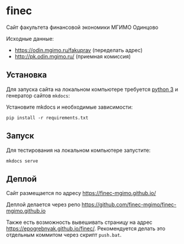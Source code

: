 # finec

Сайт факультета финансовой экономики МГИМО Одинцово

Исходные данные:

- https://odin.mgimo.ru/fakuprav (переделать адрес)
- http://pk.odin.mgimo.ru/ (приемная комиссия)


## Установка


Для запуска сайта на локальном компьютере требуется [python 3](https://www.python.org/) и 
генератор сайтов `mkdocs`:

<!--
```python get-pip.py``` or ```pip install --upgrade pip``` to update
-->

Установите mkdocs и необходимые зависимости:

```
pip install -r requirements.txt 
```

## Запуск 

Для тестирования на локальном компьютере запустите:

```
mkdocs serve
```

## Деплой

Сайт размещается по адресу https://finec-mgimo.github.io/

Деплой делается через репо https://github.com/finec-mgimo/finec-mgimo.github.io

Также есть возможность вывешивать страницу на адрес <https://epogrebnyak.github.io/finec/>. 
Рекомендуется делать это отдельным коммитом через скрипт `push.bat`.  
